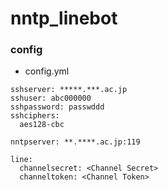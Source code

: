 # nntp_linebot

### config
+ config.yml
```
sshserver: *****.***.ac.jp
sshuser: abc000000
sshpassword: passwddd
sshciphers:
  aes128-cbc

nntpserver: **.****.ac.jp:119

line:
  channelsecret: <Channel Secret>
  channeltoken: <Channel Token>
```

